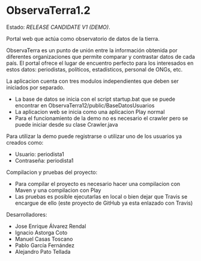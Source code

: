 ObservaTerra1.2
=============

Estado: _RELEASE CANDIDATE V1 (DEMO)_.

Portal web que actúa como observatorio de datos de la tierra. 

ObservaTerra es un punto de unión entre la información obtenida por diferentes organizaciones que permite comparar y contrastar datos de cada país. El portal ofrece el lugar de encuentro perfecto para los interesados en estos datos: periodistas, políticos, estadísticos, personal de ONGs, etc.

La aplicacion cuenta con tres modulos independientes que deben ser iniciados por separado.

* La base de datos se inicia con el script startup.bat que se puede encontrar en ObservaTerra12/public/BaseDatosUsuarios
* La aplicacion web se inicia como una aplicacion Play normal
* Para el funcionamiento de la demo no es necesario el crawler pero se puede iniciar desde su clase Crawler.java

Para utilizar la demo puede registrarse o utilizar uno de los usuarios ya creados como:

* Usuario: periodista1
* Contraseña: periodista1

Compilacion y pruebas del proyecto:

* Para compilar el proyecto es necesario hacer una compilacion con Maven y una compilacion con Play
* Las pruebas es posible ejecutarlas en local o bien dejar que Travis se encargue de ello (este proyecto de GitHub ya esta enlazado con Travis)


Desarrolladores:
* Jose Enrique Álvarez Rendal
* Ignacio Astorga Coto
* Manuel Casas Toscano
* Pablo García Fernández
* Alejandro Pato Tellada


